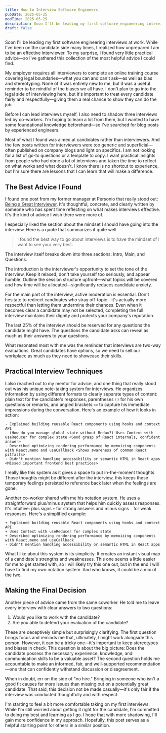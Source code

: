 ```yaml
---
title: How to Interview Software Engineers
pubDate: 2025-05-25
modTime: 2025-05-25
description: Soon I'll be leading my first software engineering interviews at work. While I've been on the candidate side many times, I realized how unprepared I am to be an effective interviewer. To my surprise, I found very little practical advice—so I've gathered this collection of the most helpful advice I could find.
draft: false
---
```


Soon I'll be leading my first software engineering interviews at work. While I've been on the candidate side many times, I realized how unprepared I am to be an effective interviewer. To my surprise, I found very little practical advice—so I've gathered this collection of the most helpful advice I could find.

My employer requires all interviewers to complete an online training course covering legal boundaries—what you can and can't ask—as well as bias and stereotyping. None of it was entirely new to me, but it was a useful reminder to be mindful of the biases we all have. I don't plan to go into the legal side of interviewing here, but it's important to treat every candidate fairly and respectfully—giving them a real chance to show they can do the job.

Before I can lead interviews myself, I also need to shadow three interviews led by co-workers. I'm hoping to learn a lot from them, but I wanted to have some foundational knowledge beforehand—so I've searched for blog posts by experienced engineers.

Most of what I found was aimed at candidates rather than interviewers. And the few posts written for interviewers were too generic and superficial—often published on company blogs and light on specifics. I am not looking for a list of go-to questions or a template to copy. I want practical insights from people who had done a lot of interviews and taken the time to reflect on what works and what doesn't. I know there is no shortcut to experience, but I'm sure there are lessons that I can learn that will make a difference.

## The Best Advice I Found

I found one post from my former manager at Personio that really stood out: [Being a Great Interviewer](https://uhl-steine-scherben.org/blog/posts/being_a_great_interviewer/). It's thoughtful, concrete, and clearly written by someone who has spent time reflecting on what makes interviews effective. It's the kind of advice I wish there were more of.

I especially liked the section about the mindset I should have going into the interview. Here is a quote that summarizes it quite well.

> I found the best way to go about interviews is to have the mindset of I want to see your very best.

The interview itself breaks down into three sections: Intro, Main, and Questions.

The introduction is the interviewer's opportunity to set the tone of the interview. Keep it relaxed, don't take yourself too seriously, and appear humble. Outline the session structure upfront—what topics will be covered and how time will be allocated—significantly reduces candidate anxiety.

For the main part of the interview, active moderation is essential. Don't hesitate to redirect candidates who stray off-topic—it's actually more respectful than letting them undermine their chances. Even when it becomes clear a candidate may not be selected, completing the full interview maintains their dignity and protects your company's reputation.

The last 25% of the interview should be reserved for any questions the candidate might have. The questions the candidate asks can reveal as much as their answers to your questions.

What resonated most with me was the reminder that interviews are two-way evaluations. Great candidates have options, so we need to sell our workplace as much as they need to showcase their skills.

## Practical Interview Techniques

I also reached out to my mentor for advice, and one thing that really stood out was his unique note-taking system for interviews. He organizes information by using different formats to clearly separate types of content: plain text for the candidate's responses, parentheses `()` for his own questions or remarks, and angled brackets `<>` to capture his immediate impressions during the conversation. Here's an example of how it looks in action:

```
- Explained building reusable React components using hooks and context API
- (How do you manage global state without Redux?) Uses Context with useReducer for complex state <Good grasp of React internals, confident answer>
- Described optimizing rendering performance by memoizing components with React.memo and useCallback <Shows awareness of common React pitfalls>
- Didn't mention handling accessibility or semantic HTML in React apps <Missed important frontend best practices>
```

I really like this system as it gives a space to put in-the-moment thoughts. Those thoughts might be different after the interview, this keeps these temporary feelings persisted to reference back later when the feelings are gone.

Another co-worker shared with me his notation system. He uses a straightforward plus/minus system that helps him quickly assess responses. It's intuitive: plus signs `+` for strong answers and minus signs `-` for weak responses. Here's a simplified example:

```
+ Explained building reusable React components using hooks and context API
+ Uses Context with useReducer for complex state
+ Described optimizing rendering performance by memoizing components with React.memo and useCallback
- Didn't mention handling accessibility or semantic HTML in React apps
```

What I like about this system is its simplicity. It creates an instant visual map of a candidate's strengths and weaknesses. This one seems a little easier for me to get started with, so I will likely try this one out, but in the end I will have to find my own notation system. And who knows, it could be a mix of the two.

## Making the Final Decision

Another piece of advice came from the same coworker. He told me to leave every interview with clear answers to two questions:

1. Would you like to work with the candidate?
2. Are you able to defend your evaluation of the candidate?

These are deceptively simple but surprisingly clarifying. The first question brings focus and reminds me that, ultimately, I might work alongside this person. However, it can be a tricky one—it's important to keep stereotypes and biases in check. This question is about the big picture: Does the candidate possess the necessary experience, knowledge, and communication skills to be a valuable asset? The second question holds me accountable to make an informed, fair, and well-supported recommendation—one that can confidently withstand discussion or disagreement.

When in doubt, err on the side of "no hire." Bringing in someone who isn't a good fit causes far more issues than missing out on a potentially great candidate. That said, this decision not be made casually—it's only fair if the interview was conducted thoughtfully and with respect.

I'm starting to feel a bit more comfortable taking on my first interviews. While I'm still worried about getting it right for the candidate, I'm committed to doing my best and learning as I go. I hope that with more shadowing, I'll gain more confidence in my approach. Hopefully, this post serves as a helpful starting point for others in a similar position.
